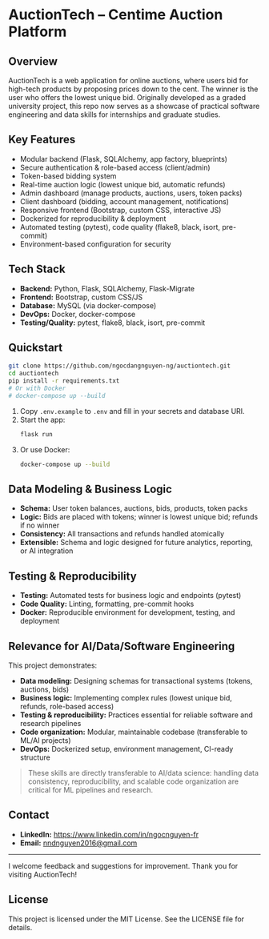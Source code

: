# AuctionTech – Centime Auction Platform

## Overview
AuctionTech is a web application for online auctions, where users bid for high-tech products by proposing prices down to the cent. The winner is the user who offers the lowest unique bid. Originally developed as a graded university project, this repo now serves as a showcase of practical software engineering and data skills for internships and graduate studies.

## Key Features
- Modular backend (Flask, SQLAlchemy, app factory, blueprints)
- Secure authentication & role-based access (client/admin)
- Token-based bidding system
- Real-time auction logic (lowest unique bid, automatic refunds)
- Admin dashboard (manage products, auctions, users, token packs)
- Client dashboard (bidding, account management, notifications)
- Responsive frontend (Bootstrap, custom CSS, interactive JS)
- Dockerized for reproducibility & deployment
- Automated testing (pytest), code quality (flake8, black, isort, pre-commit)
- Environment-based configuration for security

## Tech Stack
- **Backend:** Python, Flask, SQLAlchemy, Flask-Migrate
- **Frontend:** Bootstrap, custom CSS/JS
- **Database:** MySQL (via docker-compose)
- **DevOps:** Docker, docker-compose
- **Testing/Quality:** pytest, flake8, black, isort, pre-commit

## Quickstart
```bash
git clone https://github.com/ngocdangnguyen-ng/auctiontech.git
cd auctiontech
pip install -r requirements.txt
# Or with Docker
# docker-compose up --build
```
1. Copy `.env.example` to `.env` and fill in your secrets and database URI.
2. Start the app:
   ```bash
   flask run
   ```
3. Or use Docker:
   ```bash
   docker-compose up --build
   ```

## Data Modeling & Business Logic
- **Schema:** User token balances, auctions, bids, products, token packs
- **Logic:** Bids are placed with tokens; winner is lowest unique bid; refunds if no winner
- **Consistency:** All transactions and refunds handled atomically
- **Extensible:** Schema and logic designed for future analytics, reporting, or AI integration

## Testing & Reproducibility
- **Testing:** Automated tests for business logic and endpoints (pytest)
- **Code Quality:** Linting, formatting, pre-commit hooks
- **Docker:** Reproducible environment for development, testing, and deployment

## Relevance for AI/Data/Software Engineering
This project demonstrates:
- **Data modeling:** Designing schemas for transactional systems (tokens, auctions, bids)
- **Business logic:** Implementing complex rules (lowest unique bid, refunds, role-based access)
- **Testing & reproducibility:** Practices essential for reliable software and research pipelines
- **Code organization:** Modular, maintainable codebase (transferable to ML/AI projects)
- **DevOps:** Dockerized setup, environment management, CI-ready structure

> These skills are directly transferable to AI/data science: handling data consistency, reproducibility, and scalable code organization are critical for ML pipelines and research.

## Contact
- **LinkedIn:** https://www.linkedin.com/in/ngocnguyen-fr
- **Email:** nndnguyen2016@gmail.com

---
I welcome feedback and suggestions for improvement. Thank you for visiting AuctionTech!

## License
This project is licensed under the MIT License. See the LICENSE file for details.